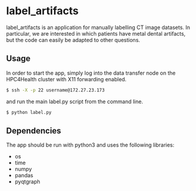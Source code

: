 # label_artifacts
label_artifacts is an application for manually labelling CT image datasets. In particular, we are interested in which patients have metal dental artifacts, but the code can easily be adapted to other questions.

## Usage
In order to start the app, simply log into the data transfer node on the HPC4Health cluster with X11 forwarding enabled.
```bash
$ ssh -X -p 22 username@172.27.23.173 
```
and run the main label.py script from the command line.
```bash
$ python label.py
```
## Dependencies
The app should be run with python3 and uses the following libraries:
* os
* time
* numpy
* pandas
* pyqtgraph


